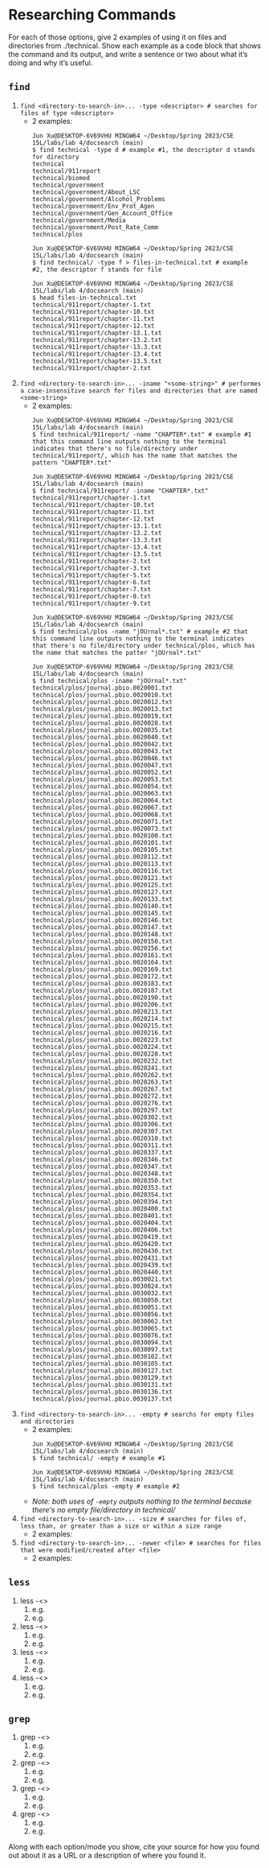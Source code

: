 # Researching Commands
For each of those options, give 2 examples of using it on files and directories from ./technical. Show each example as a code block that shows the command and its output, and write a sentence or two about what it’s doing and why it’s useful.

## `find`
1. `find <directory-to-search-in>... -type <descriptor> # searches for files of type <descriptor>`
   - 2 examples: 
      ```
      Jun Xu@DESKTOP-6V69VHU MINGW64 ~/Desktop/Spring 2023/CSE 15L/labs/lab 4/docsearch (main)
      $ find technical -type d # example #1, the descriptor d stands for directory
      technical
      technical/911report
      technical/biomed
      technical/government
      technical/government/About_LSC
      technical/government/Alcohol_Problems
      technical/government/Env_Prot_Agen
      technical/government/Gen_Account_Office
      technical/government/Media
      technical/government/Post_Rate_Comm
      technical/plos
      
      ```
      ```
      Jun Xu@DESKTOP-6V69VHU MINGW64 ~/Desktop/Spring 2023/CSE 15L/labs/lab 4/docsearch (main)
      $ find technical/ -type f > files-in-technical.txt # example #2, the descriptor f stands for file

      Jun Xu@DESKTOP-6V69VHU MINGW64 ~/Desktop/Spring 2023/CSE 15L/labs/lab 4/docsearch (main)
      $ head files-in-technical.txt
      technical/911report/chapter-1.txt
      technical/911report/chapter-10.txt
      technical/911report/chapter-11.txt
      technical/911report/chapter-12.txt
      technical/911report/chapter-13.1.txt
      technical/911report/chapter-13.2.txt
      technical/911report/chapter-13.3.txt
      technical/911report/chapter-13.4.txt
      technical/911report/chapter-13.5.txt
      technical/911report/chapter-2.txt
      
      ```
2. `find <directory-to-search-in>... -iname "<some-string>" # performes a case-insensitive search for files and directories that are named <some-string>`
   - 2 examples:
      ```
      Jun Xu@DESKTOP-6V69VHU MINGW64 ~/Desktop/Spring 2023/CSE 15L/labs/lab 4/docsearch (main)
      $ find technical/911report/ -name "CHAPTER*.txt" # example #1 that this command line outputs nothing to the terminal indicates that there's no file/directory under technical/911report/, which has the name that matches the pattern "CHAPTER*.txt"

      Jun Xu@DESKTOP-6V69VHU MINGW64 ~/Desktop/Spring 2023/CSE 15L/labs/lab 4/docsearch (main)
      $ find technical/911report/ -iname "CHAPTER*.txt"
      technical/911report/chapter-1.txt
      technical/911report/chapter-10.txt
      technical/911report/chapter-11.txt
      technical/911report/chapter-12.txt
      technical/911report/chapter-13.1.txt
      technical/911report/chapter-13.2.txt
      technical/911report/chapter-13.3.txt
      technical/911report/chapter-13.4.txt
      technical/911report/chapter-13.5.txt
      technical/911report/chapter-2.txt
      technical/911report/chapter-3.txt
      technical/911report/chapter-5.txt
      technical/911report/chapter-6.txt
      technical/911report/chapter-7.txt
      technical/911report/chapter-8.txt
      technical/911report/chapter-9.txt

      ```
      ```
      Jun Xu@DESKTOP-6V69VHU MINGW64 ~/Desktop/Spring 2023/CSE 15L/labs/lab 4/docsearch (main)
      $ find technical/plos -name "jOUrnal*.txt" # example #2 that this command line outputs nothing to the terminal indicates that there's no file/directory under technical/plos, which has the name that matches the patter "jOUrnal*.txt"

      Jun Xu@DESKTOP-6V69VHU MINGW64 ~/Desktop/Spring 2023/CSE 15L/labs/lab 4/docsearch (main)
      $ find technical/plos -iname "jOUrnal*.txt"
      technical/plos/journal.pbio.0020001.txt
      technical/plos/journal.pbio.0020010.txt
      technical/plos/journal.pbio.0020012.txt
      technical/plos/journal.pbio.0020013.txt
      technical/plos/journal.pbio.0020019.txt
      technical/plos/journal.pbio.0020028.txt
      technical/plos/journal.pbio.0020035.txt
      technical/plos/journal.pbio.0020040.txt
      technical/plos/journal.pbio.0020042.txt
      technical/plos/journal.pbio.0020043.txt
      technical/plos/journal.pbio.0020046.txt
      technical/plos/journal.pbio.0020047.txt
      technical/plos/journal.pbio.0020052.txt
      technical/plos/journal.pbio.0020053.txt
      technical/plos/journal.pbio.0020054.txt
      technical/plos/journal.pbio.0020063.txt
      technical/plos/journal.pbio.0020064.txt
      technical/plos/journal.pbio.0020067.txt
      technical/plos/journal.pbio.0020068.txt
      technical/plos/journal.pbio.0020071.txt
      technical/plos/journal.pbio.0020073.txt
      technical/plos/journal.pbio.0020100.txt
      technical/plos/journal.pbio.0020101.txt
      technical/plos/journal.pbio.0020105.txt
      technical/plos/journal.pbio.0020112.txt
      technical/plos/journal.pbio.0020113.txt
      technical/plos/journal.pbio.0020116.txt
      technical/plos/journal.pbio.0020121.txt
      technical/plos/journal.pbio.0020125.txt
      technical/plos/journal.pbio.0020127.txt
      technical/plos/journal.pbio.0020133.txt
      technical/plos/journal.pbio.0020140.txt
      technical/plos/journal.pbio.0020145.txt
      technical/plos/journal.pbio.0020146.txt
      technical/plos/journal.pbio.0020147.txt
      technical/plos/journal.pbio.0020148.txt
      technical/plos/journal.pbio.0020150.txt
      technical/plos/journal.pbio.0020156.txt
      technical/plos/journal.pbio.0020161.txt
      technical/plos/journal.pbio.0020164.txt
      technical/plos/journal.pbio.0020169.txt
      technical/plos/journal.pbio.0020172.txt
      technical/plos/journal.pbio.0020183.txt
      technical/plos/journal.pbio.0020187.txt
      technical/plos/journal.pbio.0020190.txt
      technical/plos/journal.pbio.0020206.txt
      technical/plos/journal.pbio.0020213.txt
      technical/plos/journal.pbio.0020214.txt
      technical/plos/journal.pbio.0020215.txt
      technical/plos/journal.pbio.0020216.txt
      technical/plos/journal.pbio.0020223.txt
      technical/plos/journal.pbio.0020224.txt
      technical/plos/journal.pbio.0020228.txt
      technical/plos/journal.pbio.0020232.txt
      technical/plos/journal.pbio.0020241.txt
      technical/plos/journal.pbio.0020262.txt
      technical/plos/journal.pbio.0020263.txt
      technical/plos/journal.pbio.0020267.txt
      technical/plos/journal.pbio.0020272.txt
      technical/plos/journal.pbio.0020276.txt
      technical/plos/journal.pbio.0020297.txt
      technical/plos/journal.pbio.0020302.txt
      technical/plos/journal.pbio.0020306.txt
      technical/plos/journal.pbio.0020307.txt
      technical/plos/journal.pbio.0020310.txt
      technical/plos/journal.pbio.0020311.txt
      technical/plos/journal.pbio.0020337.txt
      technical/plos/journal.pbio.0020346.txt
      technical/plos/journal.pbio.0020347.txt
      technical/plos/journal.pbio.0020348.txt
      technical/plos/journal.pbio.0020350.txt
      technical/plos/journal.pbio.0020353.txt
      technical/plos/journal.pbio.0020354.txt
      technical/plos/journal.pbio.0020394.txt
      technical/plos/journal.pbio.0020400.txt
      technical/plos/journal.pbio.0020401.txt
      technical/plos/journal.pbio.0020404.txt
      technical/plos/journal.pbio.0020406.txt
      technical/plos/journal.pbio.0020419.txt
      technical/plos/journal.pbio.0020420.txt
      technical/plos/journal.pbio.0020430.txt
      technical/plos/journal.pbio.0020431.txt
      technical/plos/journal.pbio.0020439.txt
      technical/plos/journal.pbio.0020440.txt
      technical/plos/journal.pbio.0030021.txt
      technical/plos/journal.pbio.0030024.txt
      technical/plos/journal.pbio.0030032.txt
      technical/plos/journal.pbio.0030050.txt
      technical/plos/journal.pbio.0030051.txt
      technical/plos/journal.pbio.0030056.txt
      technical/plos/journal.pbio.0030062.txt
      technical/plos/journal.pbio.0030065.txt
      technical/plos/journal.pbio.0030076.txt
      technical/plos/journal.pbio.0030094.txt
      technical/plos/journal.pbio.0030097.txt
      technical/plos/journal.pbio.0030102.txt
      technical/plos/journal.pbio.0030105.txt
      technical/plos/journal.pbio.0030127.txt
      technical/plos/journal.pbio.0030129.txt
      technical/plos/journal.pbio.0030131.txt
      technical/plos/journal.pbio.0030136.txt
      technical/plos/journal.pbio.0030137.txt

      ```
3. `find <directory-to-search-in>... -empty # searchs for empty files and directories`
   - 2 examples:
      ```
      Jun Xu@DESKTOP-6V69VHU MINGW64 ~/Desktop/Spring 2023/CSE 15L/labs/lab 4/docsearch (main)
      $ find technical/ -empty # example #1
      
      ```
      ```
      Jun Xu@DESKTOP-6V69VHU MINGW64 ~/Desktop/Spring 2023/CSE 15L/labs/lab 4/docsearch (main)
      $ find technical/plos -empty # example #2
      
      ```
   - *Note: both uses of `-empty` outputs nothing to the terminal because there's no empty file/directory in technical/*
4. `find <directory-to-search-in>... -size # searches for files of, less than, or greater than a size or within a size range`
   - 2 examples:
5. `find <directory-to-search-in>... -newer <file> # searches for files that were modified/created after <file>`
   - 2 examples:

## `less`
1. less -<>
   1) e.g.
   2) e.g.
2. less -<>
   1) e.g.
   2) e.g.
3. less -<>
   1) e.g.
   2) e.g. 
4. less -<>
   1) e.g.
   2) e.g. 

## `grep`
1. grep -<>
   1) e.g.
   2) e.g.
2. grep -<>
   1) e.g.
   2) e.g.
3. grep -<>
   1) e.g.
   2) e.g.
4. grep -<>
   1) e.g.
   2) e.g.


Along with each option/mode you show, cite your source for how you found out about it as a URL or a description of where you found it.
